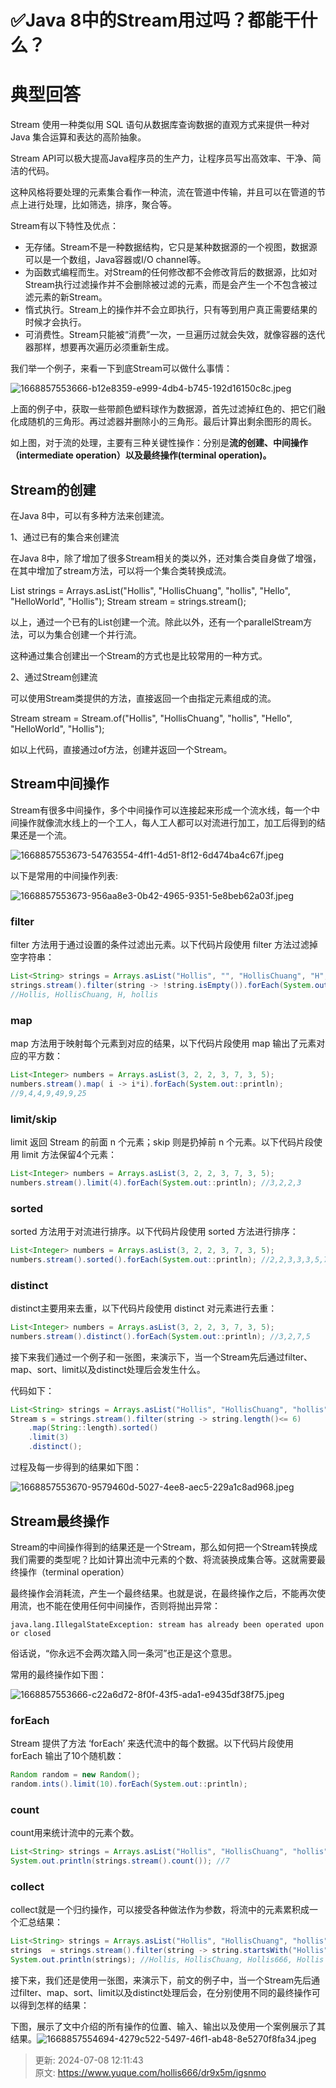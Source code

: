 # ✅Java 8中的Stream用过吗？都能干什么？

# 典型回答
Stream 使用一种类似用 SQL 语句从数据库查询数据的直观方式来提供一种对 Java 集合运算和表达的高阶抽象。

Stream API可以极大提高Java程序员的生产力，让程序员写出高效率、干净、简洁的代码。

这种风格将要处理的元素集合看作一种流，流在管道中传输，并且可以在管道的节点上进行处理，比如筛选，排序，聚合等。

Stream有以下特性及优点：

+ 无存储。Stream不是一种数据结构，它只是某种数据源的一个视图，数据源可以是一个数组，Java容器或I/O channel等。
+ 为函数式编程而生。对Stream的任何修改都不会修改背后的数据源，比如对Stream执行过滤操作并不会删除被过滤的元素，而是会产生一个不包含被过滤元素的新Stream。
+ 惰式执行。Stream上的操作并不会立即执行，只有等到用户真正需要结果的时候才会执行。
+ 可消费性。Stream只能被“消费”一次，一旦遍历过就会失效，就像容器的迭代器那样，想要再次遍历必须重新生成。

我们举一个例子，来看一下到底Stream可以做什么事情：

![1668857553666-b12e8359-e999-4db4-b745-192d16150c8c.jpeg](./img/JbUVKyrlJm1l269w/1668857553666-b12e8359-e999-4db4-b745-192d16150c8c-306946.jpeg)

上面的例子中，获取一些带颜色塑料球作为数据源，首先过滤掉红色的、把它们融化成随机的三角形。再过滤器并删除小的三角形。最后计算出剩余图形的周长。

如上图，对于流的处理，主要有三种关键性操作：分别是**流的创建、中间操作（intermediate operation）以及最终操作(terminal operation)。**

## Stream的创建
在Java 8中，可以有多种方法来创建流。

1、通过已有的集合来创建流

在Java 8中，除了增加了很多Stream相关的类以外，还对集合类自身做了增强，在其中增加了stream方法，可以将一个集合类转换成流。

List<String> strings = Arrays.asList("Hollis", "HollisChuang", "hollis", "Hello", "HelloWorld", "Hollis"); Stream<String> stream = strings.stream();

以上，通过一个已有的List创建一个流。除此以外，还有一个parallelStream方法，可以为集合创建一个并行流。

这种通过集合创建出一个Stream的方式也是比较常用的一种方式。

2、通过Stream创建流

可以使用Stream类提供的方法，直接返回一个由指定元素组成的流。

Stream<String> stream = Stream.of("Hollis", "HollisChuang", "hollis", "Hello", "HelloWorld", "Hollis");

如以上代码，直接通过of方法，创建并返回一个Stream。

## Stream中间操作
Stream有很多中间操作，多个中间操作可以连接起来形成一个流水线，每一个中间操作就像流水线上的一个工人，每人工人都可以对流进行加工，加工后得到的结果还是一个流。

![1668857553673-54763554-4ff1-4d51-8f12-6d474ba4c67f.jpeg](./img/JbUVKyrlJm1l269w/1668857553673-54763554-4ff1-4d51-8f12-6d474ba4c67f-827082.jpeg)

以下是常用的中间操作列表:

![1668857553673-956aa8e3-0b42-4965-9351-5e8beb62a03f.jpeg](./img/JbUVKyrlJm1l269w/1668857553673-956aa8e3-0b42-4965-9351-5e8beb62a03f-605333.jpeg)

### filter
filter 方法用于通过设置的条件过滤出元素。以下代码片段使用 filter 方法过滤掉空字符串：

```java
List<String> strings = Arrays.asList("Hollis", "", "HollisChuang", "H", "hollis"); 
strings.stream().filter(string -> !string.isEmpty()).forEach(System.out::println); 
//Hollis, HollisChuang, H, hollis
```

### map
map 方法用于映射每个元素到对应的结果，以下代码片段使用 map 输出了元素对应的平方数：

```java
List<Integer> numbers = Arrays.asList(3, 2, 2, 3, 7, 3, 5); 
numbers.stream().map( i -> i*i).forEach(System.out::println); 
//9,4,4,9,49,9,25
```

### limit/skip
limit 返回 Stream 的前面 n 个元素；skip 则是扔掉前 n 个元素。以下代码片段使用 limit 方法保留4个元素：

```java
List<Integer> numbers = Arrays.asList(3, 2, 2, 3, 7, 3, 5); 
numbers.stream().limit(4).forEach(System.out::println); //3,2,2,3
```

### sorted
sorted 方法用于对流进行排序。以下代码片段使用 sorted 方法进行排序：

```java
List<Integer> numbers = Arrays.asList(3, 2, 2, 3, 7, 3, 5); 
numbers.stream().sorted().forEach(System.out::println); //2,2,3,3,3,5,7
```

### distinct
distinct主要用来去重，以下代码片段使用 distinct 对元素进行去重：

```java
List<Integer> numbers = Arrays.asList(3, 2, 2, 3, 7, 3, 5); 
numbers.stream().distinct().forEach(System.out::println); //3,2,7,5
```

接下来我们通过一个例子和一张图，来演示下，当一个Stream先后通过filter、map、sort、limit以及distinct处理后会发生什么。

代码如下：

```java
List<String> strings = Arrays.asList("Hollis", "HollisChuang", "hollis", "Hello", "HelloWorld", "Hollis"); 
Stream s = strings.stream().filter(string -> string.length()<= 6)
    .map(String::length).sorted()
    .limit(3)             
    .distinct();
```

过程及每一步得到的结果如下图：

![1668857553670-9579460d-5027-4ee8-aec5-229a1c8ad968.jpeg](./img/JbUVKyrlJm1l269w/1668857553670-9579460d-5027-4ee8-aec5-229a1c8ad968-112840.jpeg)

## Stream最终操作
Stream的中间操作得到的结果还是一个Stream，那么如何把一个Stream转换成我们需要的类型呢？比如计算出流中元素的个数、将流装换成集合等。这就需要最终操作（terminal operation）

最终操作会消耗流，产生一个最终结果。也就是说，在最终操作之后，不能再次使用流，也不能在使用任何中间操作，否则将抛出异常：

`java.lang.IllegalStateException: stream has already been operated upon or closed`

俗话说，“你永远不会两次踏入同一条河”也正是这个意思。

常用的最终操作如下图：

![1668857553666-c22a6d72-8f0f-43f5-ada1-e9435df38f75.jpeg](./img/JbUVKyrlJm1l269w/1668857553666-c22a6d72-8f0f-43f5-ada1-e9435df38f75-921044.jpeg)

### forEach
Stream 提供了方法 ‘forEach’ 来迭代流中的每个数据。以下代码片段使用 forEach 输出了10个随机数：

```java
Random random = new Random(); 
random.ints().limit(10).forEach(System.out::println);
```

### count
count用来统计流中的元素个数。

```java
List<String> strings = Arrays.asList("Hollis", "HollisChuang", "hollis","Hollis666", "Hello", "HelloWorld", "Hollis"); 
System.out.println(strings.stream().count()); //7
```

### collect
collect就是一个归约操作，可以接受各种做法作为参数，将流中的元素累积成一个汇总结果：

```java
List<String> strings = Arrays.asList("Hollis", "HollisChuang", "hollis","Hollis666", "Hello", "HelloWorld", "Hollis");
strings  = strings.stream().filter(string -> string.startsWith("Hollis")).collect(Collectors.toList()); 
System.out.println(strings); //Hollis, HollisChuang, Hollis666, Hollis
```

接下来，我们还是使用一张图，来演示下，前文的例子中，当一个Stream先后通过filter、map、sort、limit以及distinct处理后会，在分别使用不同的最终操作可以得到怎样的结果：

下图，展示了文中介绍的所有操作的位置、输入、输出以及使用一个案例展示了其结果。![1668857554694-4279c522-5497-46f1-ab48-8e5270f8fa34.jpeg](./img/JbUVKyrlJm1l269w/1668857554694-4279c522-5497-46f1-ab48-8e5270f8fa34-004434.jpeg)



> 更新: 2024-07-08 12:11:43  
> 原文: <https://www.yuque.com/hollis666/dr9x5m/igsnmo>